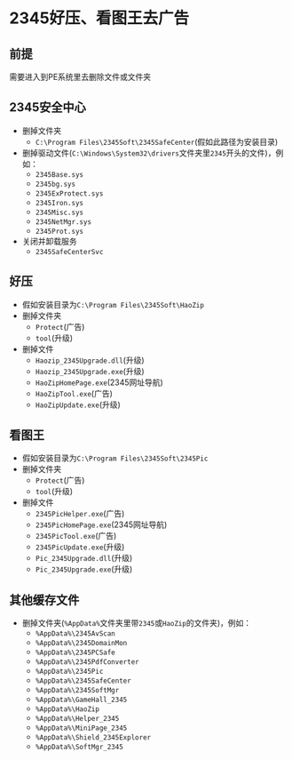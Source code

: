 # 2345好压、看图王去广告

## 前提

需要进入到PE系统里去删除文件或文件夹

## 2345安全中心

- 删掉文件夹
  - `C:\Program Files\2345Soft\2345SafeCenter`(假如此路径为安装目录)
- 删掉驱动文件(`C:\Windows\System32\drivers`文件夹里`2345`开头的文件)，例如：
  - `2345Base.sys`
  - `2345bg.sys`
  - `2345ExProtect.sys`
  - `2345Iron.sys`
  - `2345Misc.sys`
  - `2345NetMgr.sys`
  - `2345Prot.sys`
- 关闭并卸载服务
  - `2345SafeCenterSvc`

## 好压

- 假如安装目录为`C:\Program Files\2345Soft\HaoZip`
- 删掉文件夹
  - `Protect`(广告)
  - `tool`(升级)
- 删掉文件
  - `Haozip_2345Upgrade.dll`(升级)
  - `Haozip_2345Upgrade.exe`(升级)
  - `HaoZipHomePage.exe`(2345网址导航)
  - `HaoZipTool.exe`(广告)
  - `HaoZipUpdate.exe`(升级)

## 看图王

- 假如安装目录为`C:\Program Files\2345Soft\2345Pic`
- 删掉文件夹
  - `Protect`(广告)
  - `tool`(升级)
- 删掉文件
  - `2345PicHelper.exe`(广告)
  - `2345PicHomePage.exe`(2345网址导航)
  - `2345PicTool.exe`(广告)
  - `2345PicUpdate.exe`(升级)
  - `Pic_2345Upgrade.dll`(升级)
  - `Pic_2345Upgrade.exe`(升级)

## 其他缓存文件

- 删掉文件夹(`%AppData%`文件夹里带`2345`或`HaoZip`的文件夹)，例如：
  - `%AppData%\2345AvScan`
  - `%AppData%\2345DomainMon`
  - `%AppData%\2345PCSafe`
  - `%AppData%\2345PdfConverter`
  - `%AppData%\2345Pic`
  - `%AppData%\2345SafeCenter`
  - `%AppData%\2345SoftMgr`
  - `%AppData%\GameHall_2345`
  - `%AppData%\HaoZip`
  - `%AppData%\Helper_2345`
  - `%AppData%\MiniPage_2345`
  - `%AppData%\Shield_2345Explorer`
  - `%AppData%\SoftMgr_2345`

